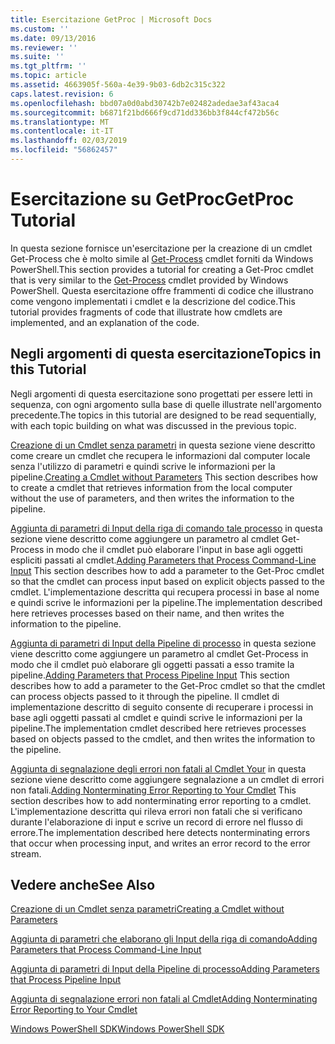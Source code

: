 ```yaml
---
title: Esercitazione GetProc | Microsoft Docs
ms.custom: ''
ms.date: 09/13/2016
ms.reviewer: ''
ms.suite: ''
ms.tgt_pltfrm: ''
ms.topic: article
ms.assetid: 4663905f-560a-4e39-9b03-6db2c315c322
caps.latest.revision: 6
ms.openlocfilehash: bbd07a0d0abd30742b7e02482adedae3af43aca4
ms.sourcegitcommit: b6871f21bd666f9cd71dd336bb3f844cf472b56c
ms.translationtype: MT
ms.contentlocale: it-IT
ms.lasthandoff: 02/03/2019
ms.locfileid: "56862457"
---
```

# <a name="getproc-tutorial"></a><span data-ttu-id="3b05d-102">Esercitazione su GetProc</span><span class="sxs-lookup"><span data-stu-id="3b05d-102">GetProc Tutorial</span></span>

<span data-ttu-id="3b05d-103">In questa sezione fornisce un'esercitazione per la creazione di un cmdlet Get-Process che è molto simile al [Get-Process](/powershell/module/Microsoft.PowerShell.Management/Get-Process) cmdlet forniti da Windows PowerShell.</span><span class="sxs-lookup"><span data-stu-id="3b05d-103">This section provides a tutorial for creating a Get-Proc cmdlet that is very similar to the [Get-Process](/powershell/module/Microsoft.PowerShell.Management/Get-Process) cmdlet provided by Windows PowerShell.</span></span> <span data-ttu-id="3b05d-104">Questa esercitazione offre frammenti di codice che illustrano come vengono implementati i cmdlet e la descrizione del codice.</span><span class="sxs-lookup"><span data-stu-id="3b05d-104">This tutorial provides fragments of code that illustrate how cmdlets are implemented, and an explanation of the code.</span></span>

## <a name="topics-in-this-tutorial"></a><span data-ttu-id="3b05d-105">Negli argomenti di questa esercitazione</span><span class="sxs-lookup"><span data-stu-id="3b05d-105">Topics in this Tutorial</span></span>

<span data-ttu-id="3b05d-106">Negli argomenti di questa esercitazione sono progettati per essere letti in sequenza, con ogni argomento sulla base di quelle illustrate nell'argomento precedente.</span><span class="sxs-lookup"><span data-stu-id="3b05d-106">The topics in this tutorial are designed to be read sequentially, with each topic building on what was discussed in the previous topic.</span></span>

<span data-ttu-id="3b05d-107">[Creazione di un Cmdlet senza parametri](./creating-a-cmdlet-without-parameters.md) in questa sezione viene descritto come creare un cmdlet che recupera le informazioni dal computer locale senza l'utilizzo di parametri e quindi scrive le informazioni per la pipeline.</span><span class="sxs-lookup"><span data-stu-id="3b05d-107">[Creating a Cmdlet without Parameters](./creating-a-cmdlet-without-parameters.md) This section describes how to create a cmdlet that retrieves information from the local computer without the use of parameters, and then writes the information to the pipeline.</span></span>

<span data-ttu-id="3b05d-108">[Aggiunta di parametri di Input della riga di comando tale processo](./adding-parameters-that-process-command-line-input.md) in questa sezione viene descritto come aggiungere un parametro al cmdlet Get-Process in modo che il cmdlet può elaborare l'input in base agli oggetti espliciti passati al cmdlet.</span><span class="sxs-lookup"><span data-stu-id="3b05d-108">[Adding Parameters that Process Command-Line Input](./adding-parameters-that-process-command-line-input.md) This section describes how to add a parameter to the Get-Proc cmdlet so that the cmdlet can process input based on explicit objects passed to the cmdlet.</span></span> <span data-ttu-id="3b05d-109">L'implementazione descritta qui recupera processi in base al nome e quindi scrive le informazioni per la pipeline.</span><span class="sxs-lookup"><span data-stu-id="3b05d-109">The implementation described here retrieves processes based on their name, and then writes the information to the pipeline.</span></span>

<span data-ttu-id="3b05d-110">[Aggiunta di parametri di Input della Pipeline di processo](./adding-parameters-that-process-pipeline-input.md) in questa sezione viene descritto come aggiungere un parametro al cmdlet Get-Process in modo che il cmdlet può elaborare gli oggetti passati a esso tramite la pipeline.</span><span class="sxs-lookup"><span data-stu-id="3b05d-110">[Adding Parameters that Process Pipeline Input](./adding-parameters-that-process-pipeline-input.md) This section describes how to add a parameter to the Get-Proc cmdlet so that the cmdlet can process objects passed to it through the pipeline.</span></span> <span data-ttu-id="3b05d-111">Il cmdlet di implementazione descritto di seguito consente di recuperare i processi in base agli oggetti passati al cmdlet e quindi scrive le informazioni per la pipeline.</span><span class="sxs-lookup"><span data-stu-id="3b05d-111">The implementation cmdlet described here retrieves processes based on objects passed to the cmdlet, and then writes the information to the pipeline.</span></span>

<span data-ttu-id="3b05d-112">[Aggiunta di segnalazione degli errori non fatali al Cmdlet Your](./adding-non-terminating-error-reporting-to-your-cmdlet.md) in questa sezione viene descritto come aggiungere segnalazione a un cmdlet di errori non fatali.</span><span class="sxs-lookup"><span data-stu-id="3b05d-112">[Adding Nonterminating Error Reporting to Your Cmdlet](./adding-non-terminating-error-reporting-to-your-cmdlet.md) This section describes how to add nonterminating error reporting to a cmdlet.</span></span> <span data-ttu-id="3b05d-113">L'implementazione descritta qui rileva errori non fatali che si verificano durante l'elaborazione di input e scrive un record di errore nel flusso di errore.</span><span class="sxs-lookup"><span data-stu-id="3b05d-113">The implementation described here detects nonterminating errors that occur when processing input, and writes an error record to the error stream.</span></span>

## <a name="see-also"></a><span data-ttu-id="3b05d-114">Vedere anche</span><span class="sxs-lookup"><span data-stu-id="3b05d-114">See Also</span></span>

[<span data-ttu-id="3b05d-115">Creazione di un Cmdlet senza parametri</span><span class="sxs-lookup"><span data-stu-id="3b05d-115">Creating a Cmdlet without Parameters</span></span>](./creating-a-cmdlet-without-parameters.md)

[<span data-ttu-id="3b05d-116">Aggiunta di parametri che elaborano gli Input della riga di comando</span><span class="sxs-lookup"><span data-stu-id="3b05d-116">Adding Parameters that Process Command-Line Input</span></span>](./adding-parameters-that-process-command-line-input.md)

[<span data-ttu-id="3b05d-117">Aggiunta di parametri di Input della Pipeline di processo</span><span class="sxs-lookup"><span data-stu-id="3b05d-117">Adding Parameters that Process Pipeline Input</span></span>](./adding-parameters-that-process-pipeline-input.md)

[<span data-ttu-id="3b05d-118">Aggiunta di segnalazione errori non fatali al Cmdlet</span><span class="sxs-lookup"><span data-stu-id="3b05d-118">Adding Nonterminating Error Reporting to Your Cmdlet</span></span>](./adding-non-terminating-error-reporting-to-your-cmdlet.md)

[<span data-ttu-id="3b05d-119">Windows PowerShell SDK</span><span class="sxs-lookup"><span data-stu-id="3b05d-119">Windows PowerShell SDK</span></span>](../windows-powershell-reference.md)
